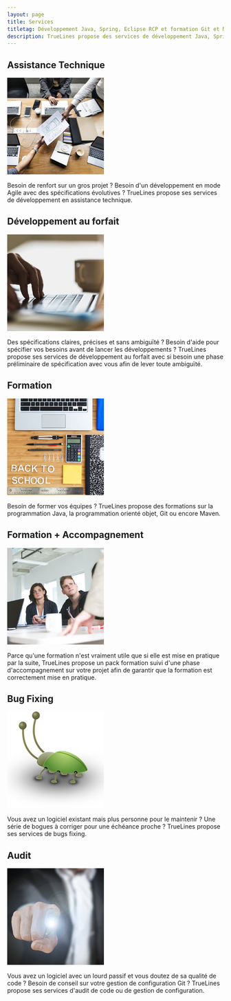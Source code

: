```yaml
---
layout: page
title: Services
titletag: Développement Java, Spring, Eclipse RCP et formation Git et Maven
description: TrueLines propose des services de développement Java, Spring, Eclipse RCP et de formation Git et Maven 
---
```


<!-- Home Jumbotron
================================================== -->    

<section class="services">
    <div class="card">
    <h1>Assistance Technique</h1>
    <img src="/assets/images/services/assistance_technique_225x225.jpg" alt="Assistance Technique"/>
    <p>Besoin de renfort sur un gros projet ? Besoin d'un développement en mode Agile avec des spécifications évolutives ? TrueLines propose ses services de développement en assistance technique.</p>    
    </div>
    <div class="card">
    <h1>Développement au forfait</h1>
    <img src="/assets/images/services/forfait_225x225.jpg" alt="Développement au forfait"/>
    <p>Des spécifications claires, précises et sans ambiguïté ? Besoin d'aide pour spécifier vos besoins avant de lancer les développements ? TrueLines propose ses services de développement au forfait avec si besoin une phase préliminaire de spécification avec vous afin de lever toute ambiguïté.</p>    
    </div>
    <div class="card">
    <h1>Formation</h1>
    <img src="/assets/images/services/back-to-school_225x225.jpg" alt="Formation Git et Maven"/>
    <p>Besoin de former vos équipes ? TrueLines propose des formations sur la programmation Java, la programmation orienté objet, Git ou encore Maven.</p>    
    </div>
    <div class="card">
    <h1>Formation + Accompagnement</h1>
    <img src="/assets/images/services/training_followup_225x225.jpg" alt="Formation et mise en route"/>
    <p>Parce qu'une formation n'est vraiment utile que si elle est mise en pratique par la suite, TrueLines propose un pack formation suivi d'une phase d'accompagnement sur votre projet afin de garantir que la formation est correctement mise en pratique.</p>    
    </div>
    <div class="card">
    <h1>Bug Fixing</h1>
    <img src="/assets/images/services/bug_225x225.jpg" alt="Résolution de bugs"/>
    <p>Vous avez un logiciel existant mais plus personne pour le maintenir ? Une série de bogues à corriger pour une échéance proche ? TrueLines propose ses services de bugs fixing.</p>    
    </div>
    <div class="card">
    <h1>Audit</h1>
    <img src="/assets/images/services/audit_225x225.jpg" alt="Audit"/>
    <p>Vous avez un logiciel avec un lourd passif et vous doutez de sa qualité de code ? Besoin de conseil sur votre gestion de configuration Git ? TrueLines propose ses services d'audit de code ou de gestion de configuration.</p>    
    </div>
</section>

<!-- We reopen main-content and container --> 


